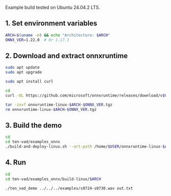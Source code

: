 Example build tested on Ubuntu 24.04.2 LTS.

## 1. Set environment variables
```bash
ARCH=$(uname -m) && echo "Architecture: $ARCH"
ONNX_VER=1.22.0  # Or 1.17.1
```

## 2. Download and extract onnxruntime

```bash
sudo apt update
sudo apt upgrade

sudo apt install curl
```

```bash
cd
curl -OL https://github.com/microsoft/onnxruntime/releases/download/v$ONNX_VER/onnxruntime-linux-$ARCH-$ONNX_VER.tgz

tar -zxvf onnxruntime-linux-$ARCH-$ONNX_VER.tgz
rm onnxruntime-linux-$ARCH-$ONNX_VER.tgz
```

## 3. Build the demo

```bash
cd
cd ten-vad/examples_onnx
./build-and-deploy-linux.sh --ort-path /home/$USER/onnxruntime-linux-$ARCH-$ONNX_VER
```

## 4. Run

```bash
cd
cd ten-vad/examples_onnx/build-linux/$ARCH

./ten_vad_demo ../../../examples/s0724-s0730.wav out.txt
```
